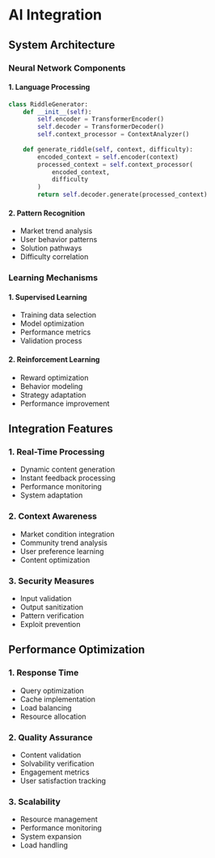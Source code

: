 # AI Integration

## System Architecture

### Neural Network Components

#### 1. Language Processing
```python
class RiddleGenerator:
    def __init__(self):
        self.encoder = TransformerEncoder()
        self.decoder = TransformerDecoder()
        self.context_processor = ContextAnalyzer()
    
    def generate_riddle(self, context, difficulty):
        encoded_context = self.encoder(context)
        processed_context = self.context_processor(
            encoded_context,
            difficulty
        )
        return self.decoder.generate(processed_context)
```

#### 2. Pattern Recognition
- Market trend analysis
- User behavior patterns
- Solution pathways
- Difficulty correlation

### Learning Mechanisms

#### 1. Supervised Learning
- Training data selection
- Model optimization
- Performance metrics
- Validation process

#### 2. Reinforcement Learning
- Reward optimization
- Behavior modeling
- Strategy adaptation
- Performance improvement

## Integration Features

### 1. Real-Time Processing
- Dynamic content generation
- Instant feedback processing
- Performance monitoring
- System adaptation

### 2. Context Awareness
- Market condition integration
- Community trend analysis
- User preference learning
- Content optimization

### 3. Security Measures
- Input validation
- Output sanitization
- Pattern verification
- Exploit prevention

## Performance Optimization

### 1. Response Time
- Query optimization
- Cache implementation
- Load balancing
- Resource allocation

### 2. Quality Assurance
- Content validation
- Solvability verification
- Engagement metrics
- User satisfaction tracking

### 3. Scalability
- Resource management
- Performance monitoring
- System expansion
- Load handling
